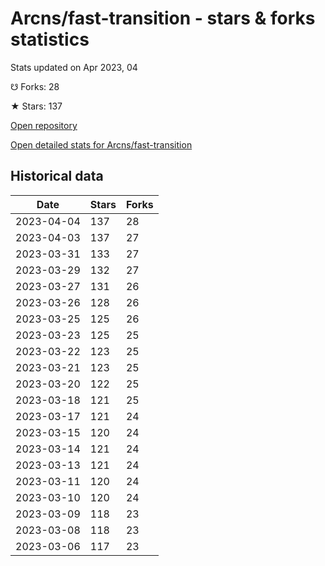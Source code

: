 # Arcns/fast-transition - stars & forks statistics

Stats updated on Apr 2023, 04

☋ Forks: 28

★ Stars: 137

[Open repository](https://github.com/Arcns/fast-transition)

[Open detailed stats for Arcns/fast-transition](https://reviewgithub.com/rep/Arcns/fast-transition)

## Historical data
| Date | Stars | Forks |
|------|-------|-------|
| 2023-04-04 | 137 | 28 | 
| 2023-04-03 | 137 | 27 | 
| 2023-03-31 | 133 | 27 | 
| 2023-03-29 | 132 | 27 | 
| 2023-03-27 | 131 | 26 | 
| 2023-03-26 | 128 | 26 | 
| 2023-03-25 | 125 | 26 | 
| 2023-03-23 | 125 | 25 | 
| 2023-03-22 | 123 | 25 | 
| 2023-03-21 | 123 | 25 | 
| 2023-03-20 | 122 | 25 | 
| 2023-03-18 | 121 | 25 | 
| 2023-03-17 | 121 | 24 | 
| 2023-03-15 | 120 | 24 | 
| 2023-03-14 | 121 | 24 | 
| 2023-03-13 | 121 | 24 | 
| 2023-03-11 | 120 | 24 | 
| 2023-03-10 | 120 | 24 | 
| 2023-03-09 | 118 | 23 | 
| 2023-03-08 | 118 | 23 | 
| 2023-03-06 | 117 | 23 | 

